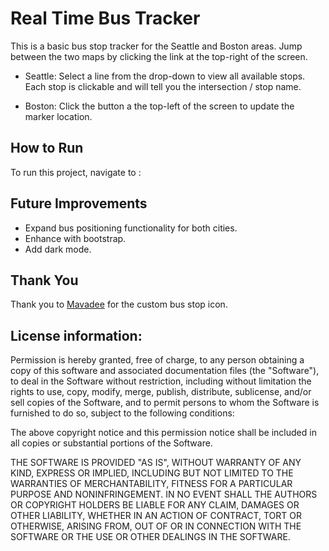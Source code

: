 # Real Time Bus Tracker

This is a basic bus stop tracker for the Seattle and Boston areas. Jump between the two maps by clicking the link at the top-right of the screen.

* Seattle: Select a line from the drop-down to view all available stops. Each stop is clickable and will tell you the intersection / stop name.

* Boston: Click the button a the top-left of the screen to update the marker location.

## How to Run
To run this project, navigate to : 


## Future Improvements
* Expand bus positioning functionality for both cities.
* Enhance with bootstrap.
* Add dark mode.

## Thank You
Thank you to [Mavadee](https://www.flaticon.com/authors/mavadee) for the custom bus stop icon. 

## License information: 

Permission is hereby granted, free of charge, to any person obtaining a copy of this software and associated documentation files (the "Software"), to deal in the Software without restriction, including without limitation the rights to use, copy, modify, merge, publish, distribute, sublicense, and/or sell copies of the Software, and to permit persons to whom the Software is furnished to do so, subject to the following conditions:

The above copyright notice and this permission notice shall be included in all copies or substantial portions of the Software.

THE SOFTWARE IS PROVIDED "AS IS", WITHOUT WARRANTY OF ANY KIND, EXPRESS OR IMPLIED, INCLUDING BUT NOT LIMITED TO THE WARRANTIES OF MERCHANTABILITY, FITNESS FOR A PARTICULAR PURPOSE AND NONINFRINGEMENT. IN NO EVENT SHALL THE AUTHORS OR COPYRIGHT HOLDERS BE LIABLE FOR ANY CLAIM, DAMAGES OR OTHER LIABILITY, WHETHER IN AN ACTION OF CONTRACT, TORT OR OTHERWISE, ARISING FROM, OUT OF OR IN CONNECTION WITH THE SOFTWARE OR THE USE OR OTHER DEALINGS IN THE SOFTWARE.
